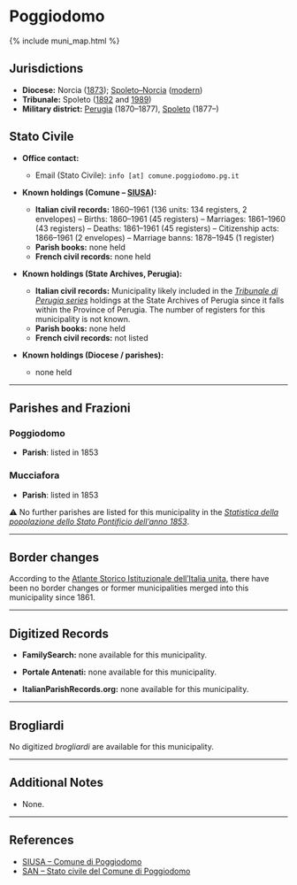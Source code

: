 # Poggiodomo

{% include muni_map.html %}

## Jurisdictions

* **Diocese:** Norcia ([1873](https://www.google.it/books/edition/Il_libro_de_comuni_del_Regno_d_Italia_co/WF9mfeJJcDEC?gbpv=1)); [Spoleto–Norcia](../dio/spoleto.md) ([modern](https://www.chiesacattolica.it/annuario-cei/ricerca-parrocchie/))
* **Tribunale:** Spoleto ([1892](https://www.google.it/books/edition/Bollettino_ufficiale_del_Ministero_di_gr/kRXd4t5fK-0C?hl=en&gbpv=1&pg=PA457&printsec=frontcover) and [1989](https://www.google.it/books/edition/Gazzetta_ufficiale_della_Repubblica_ital/-Z6nogg-qMQC?hl=en&gbpv=1&pg=RA8-PA38&printsec=frontcover))
* **Military district:** [Perugia](../mil/perugia.md) (1870–1877), [Spoleto](../mil/spoleto.md) (1877–)

## Stato Civile

* **Office contact:**

  * Email (Stato Civile): `info [at] comune.poggiodomo.pg.it`

* **Known holdings (Comune – [SIUSA](https://siusa-archivi.cultura.gov.it/cgi-bin/siusa/pagina.pl?TipoPag=comparc&Chiave=321184)):**

  * **Italian civil records:** 1860–1961 (136 units: 134 registers, 2 envelopes)
    – Births: 1860–1961 (45 registers)
    – Marriages: 1861–1960 (43 registers)
    – Deaths: 1861–1961 (45 registers)
    – Citizenship acts: 1866–1961 (2 envelopes)
    – Marriage banns: 1878–1945 (1 register)
  * **Parish books:** none held
  * **French civil records:** none held

* **Known holdings (State Archives, Perugia):**  

  * **Italian civil records:** Municipality likely included in the *[Tribunale di Perugia series](http://dati.san.beniculturali.it/SAN/complarc_IT-AS-PG_san.cat.complArch.96907)* holdings at the State Archives of Perugia since it falls within the Province of Perugia. The number of registers for this municipality is not known.
  * **Parish books:** none held
  * **French civil records:** not listed

* **Known holdings (Diocese / parishes):**

  * none held

---

## Parishes and Frazioni

### Poggiodomo

* **Parish**: listed in 1853

### Mucciafora

* **Parish**: listed in 1853

⚠️ No further parishes are listed for this municipality in the *[Statistica della popolazione dello Stato Pontificio dell’anno 1853](https://www.google.it/books/edition/Statistics_della_popolazione_dello_Stato/v6dCAQAAMAAJ)*.

---

## Border changes

According to the [Atlante Storico Istituzionale dell’Italia unita](http://dati.san.beniculturali.it/asi/local/), there have been no border changes or former municipalities merged into this municipality since 1861.

---

## Digitized Records

* **FamilySearch:** none available for this municipality.

* **Portale Antenati:** none available for this municipality.

* **ItalianParishRecords.org:** none available for this municipality.

---

## Brogliardi

No digitized *brogliardi* are available for this municipality.

---

## Additional Notes

* None.

---

## References

* [SIUSA – Comune di Poggiodomo](https://siusa-archivi.cultura.gov.it/cgi-bin/siusa/pagina.pl?TipoPag=comparc&Chiave=321184)
* [SAN – Stato civile del Comune di Poggiodomo](https://inventari-san.cultura.gov.it/inventari/126/ca/1083353)

